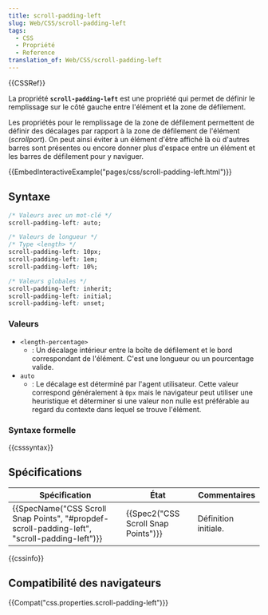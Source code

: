 ```yaml
---
title: scroll-padding-left
slug: Web/CSS/scroll-padding-left
tags:
  - CSS
  - Propriété
  - Reference
translation_of: Web/CSS/scroll-padding-left
---
```

{{CSSRef}}

La propriété **`scroll-padding-left`** est une propriété qui permet de définir le remplissage sur le côté gauche entre l'élément et la zone de défilement.

Les propriétés pour le remplissage de la zone de défilement permettent de définir des décalages par rapport à la zone de défilement de l'élément (_scrollport_). On peut ainsi éviter à un élément d'être affiché là où d'autres barres sont présentes ou encore donner plus d'espace entre un élément et les barres de défilement pour y naviguer.

{{EmbedInteractiveExample("pages/css/scroll-padding-left.html")}}

## Syntaxe

```css
/* Valeurs avec un mot-clé */
scroll-padding-left: auto;

/* Valeurs de longueur */
/* Type <length> */
scroll-padding-left: 10px;
scroll-padding-left: 1em;
scroll-padding-left: 10%;

/* Valeurs globales */
scroll-padding-left: inherit;
scroll-padding-left: initial;
scroll-padding-left: unset;
```

### Valeurs

- `<length-percentage>`
  - : Un décalage intérieur entre la boîte de défilement et le bord correspondant de l'élément. C'est une longueur ou un pourcentage valide.
- `auto`
  - : Le décalage est déterminé par l'agent utilisateur. Cette valeur correspond généralement à `0px` mais le navigateur peut utiliser une heuristique et déterminer si une valeur non nulle est préférable au regard du contexte dans lequel se trouve l'élément.

### Syntaxe formelle

{{csssyntax}}

## Spécifications

| Spécification                                                                                                                | État                                             | Commentaires         |
| ---------------------------------------------------------------------------------------------------------------------------- | ------------------------------------------------ | -------------------- |
| {{SpecName("CSS Scroll Snap Points", "#propdef-scroll-padding-left", "scroll-padding-left")}} | {{Spec2("CSS Scroll Snap Points")}} | Définition initiale. |

{{cssinfo}}

## Compatibilité des navigateurs

{{Compat("css.properties.scroll-padding-left")}}
